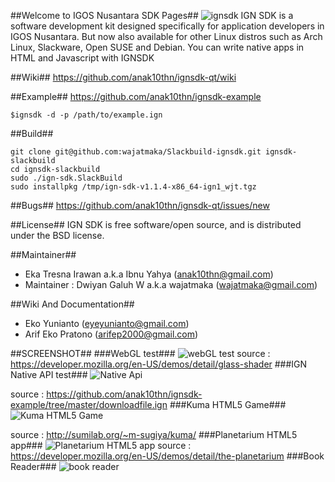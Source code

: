 ##Welcome to IGOS Nusantara SDK Pages##
![ignsdk](https://raw.github.com/anak10thn/ignsdk-art/master/logos/ignsdk-rocklovecode.png) 
IGN SDK is a software development kit designed specifically for application developers in IGOS Nusantara. But now also available for other Linux distros such as Arch Linux, Slackware, Open SUSE and Debian. You can write native apps in HTML and Javascript with IGNSDK

##Wiki##
https://github.com/anak10thn/ignsdk-qt/wiki

##Example##
https://github.com/anak10thn/ignsdk-example
```
$ignsdk -d -p /path/to/example.ign
```

##Build##
```
git clone git@github.com:wajatmaka/Slackbuild-ignsdk.git ignsdk-slackbuild
cd ignsdk-slackbuild
sudo ./ign-sdk.SlackBuild
sudo installpkg /tmp/ign-sdk-v1.1.4-x86_64-ign1_wjt.tgz
```

##Bugs##
https://github.com/anak10thn/ignsdk-qt/issues/new

##License##
IGN SDK is free software/open source, and is distributed under the BSD license.

##Maintainer##
* Eka Tresna Irawan a.k.a Ibnu Yahya (anak10thn@gmail.com)
* Maintainer : Dwiyan Galuh W a.k.a wajatmaka (wajatmaka@gmail.com)

##Wiki And Documentation##
* Eko Yunianto (eyeyunianto@gmail.com)
* Arif Eko Pratono (arifep2000@gmail.com)


##SCREENSHOT##
###WebGL test###
![webGL test](https://dl.dropboxusercontent.com/u/18000315/readme-ignsdk/screenshot6.png)
source : https://developer.mozilla.org/en-US/demos/detail/glass-shader
###IGN Native API test###
![Native Api](https://dl.dropboxusercontent.com/u/18000315/readme-ignsdk/screenshot1.png)

source : https://github.com/anak10thn/ignsdk-example/tree/master/downloadfile.ign
###Kuma HTML5 Game###
![Kuma HTML5 Game](https://dl.dropboxusercontent.com/u/18000315/readme-ignsdk/screenshot3.png)

source : http://sumilab.org/~m-sugiya/kuma/
###Planetarium HTML5 app###
![Planetarium HTML5 app](https://dl.dropboxusercontent.com/u/18000315/readme-ignsdk/screenshot8.png)
source : https://developer.mozilla.org/en-US/demos/detail/the-planetarium
###Book Reader###
![book reader](https://dl.dropboxusercontent.com/u/18000315/readme-ignsdk/reader.png)
